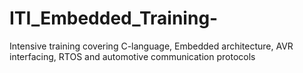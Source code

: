 # ITI_Embedded_Training-
Intensive training covering C-language, Embedded architecture, AVR interfacing, RTOS and automotive communication protocols
